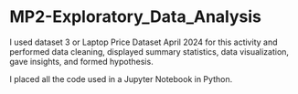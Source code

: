 # MP2-Exploratory_Data_Analysis

I used dataset 3 or Laptop Price Dataset April 2024 for this activity and performed data cleaning, displayed summary statistics, data visualization, gave insights, and formed hypothesis.

I placed all the code used in a Jupyter Notebook in Python.
